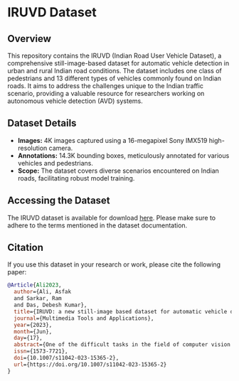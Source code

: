 # IRUVD Dataset

## Overview

This repository contains the IRUVD (Indian Road User Vehicle Dataset), a comprehensive still-image-based dataset for automatic vehicle detection in urban and rural Indian road conditions. The dataset includes one class of pedestrians and 13 different types of vehicles commonly found on Indian roads. It aims to address the challenges unique to the Indian traffic scenario, providing a valuable resource for researchers working on autonomous vehicle detection (AVD) systems.

## Dataset Details

- **Images:** 4K images captured using a 16-megapixel Sony IMX519 high-resolution camera.
- **Annotations:** 14.3K bounding boxes, meticulously annotated for various vehicles and pedestrians.
- **Scope:** The dataset covers diverse scenarios encountered on Indian roads, facilitating robust model training.

  
## Accessing the Dataset

The IRUVD dataset is available for download [here](https://drive.google.com/drive/folders/1WQzpYrYaqbfmeg7d1fSTWIAZRSK2mqwt?usp=drive_link). Please make sure to adhere to the terms mentioned in the dataset documentation.

## Citation

If you use this dataset in your research or work, please cite the following paper:

```bibtex
@Article{Ali2023,
  author={Ali, Asfak
  and Sarkar, Ram
  and Das, Debesh Kumar},
  title={IRUVD: a new still-image based dataset for automatic vehicle detection},
  journal={Multimedia Tools and Applications},
  year={2023},
  month={Jun},
  day={17},
  abstract={One of the difficult tasks in the field of computer vision is the classification and detection of vehicles. Researchers from all over the world are working to create autonomous vehicle detection (AVD) systems due to their numerous practical applications, including highway management and surveillance systems. Deep learning techniques, which require a lot of data for proper model training, are the current AVD trend. However, a number of vehicles are discovered in India, the second-largest nation in terms of population, that are not included in the vehicle detection datasets that are currently in use. Furthermore, India's overcrowding makes traffic management difficult and unusual. In this research, we present a dataset for still-image-based vehicle detection that includes one class of pedestrians and 13 different types of vehicles that are seen on Indian urban and rural roads. Initially, we provide baseline results using some state-of-the-art deep learning models on this dataset. To improve the accuracy further, we present an ensemble-based object detection and classification model. The dataset consists of 4K images and 14.3K bounding boxes of various vehicles; that is, researchers are provided with appropriately annotated rectangular boxes for use with these vehicles in the future. A 16-megapixel Sony IMX519 high-resolution camera was used to take all images while traveling throughout West Bengal, an Indian state on the eastern side. Dataset can be found at: https://github.com/IRUVD/IRUVD.git.},
  issn={1573-7721},
  doi={10.1007/s11042-023-15365-2},
  url={https://doi.org/10.1007/s11042-023-15365-2}
}
